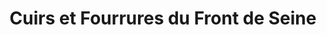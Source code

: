 ---
title: "Cuirs et Fourrures du Front de Seine"
url: /paris/cuirs-et-fourrures-du-front-de-seine/
shop: vêtements
---
